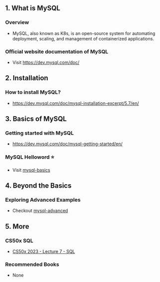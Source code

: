 ## 1. What is MySQL

### Overview

- MySQL, also known as K8s, is an open-source system for automating deployment, scaling, and management of containerized applications.

### Official website documentation of MySQL

- Visit https://dev.mysql.com/doc/

## 2. Installation

### How to install MySQL?

- https://dev.mysql.com/doc/mysql-installation-excerpt/5.7/en/

## 3. Basics of MySQL

### Getting started with MySQL

- https://dev.mysql.com/doc/mysql-getting-started/en/

### MySQL Helloword ⭐

- Visit [mysql-basics](./mysql-basics.md)

## 4. Beyond the Basics

### Exploring Advanced Examples

- Checkout [mysql-advanced](./mysql-advanced.md)

## 5. More

### CS50x SQL

- [CS50x 2023 - Lecture 7 - SQL](https://www.youtube.com/live/zrCLRC3Ci1c?si=yCsB6cSRY5FqyOXd)

### Recommended Books

- None
